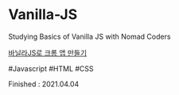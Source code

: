 # Vanilla-JS
Studying Basics of Vanilla JS with Nomad Coders   

[바닐라JS로 크롬 앱 만들기](https://nomadcoders.co/javascript-for-beginners/lobby "vanilla-js")   

#Javascript #HTML #CSS   

Finished : 2021.04.04
